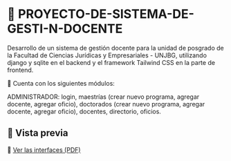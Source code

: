 # 📝 PROYECTO-DE-SISTEMA-DE-GESTI-N-DOCENTE
Desarrollo de un sistema de gestión docente para la unidad de posgrado de la Facultad de Ciencias Jurídicas y Empresariales - UNJBG, utilizando django y sqlite en el backend y el framework Tailwind CSS en la parte de frontend.

🚀 Cuenta con los siguientes módulos:

ADMINISTRADOR: login, maestrías (crear nuevo programa, agregar docente, agregar oficio), doctorados (crear nuevo programa, agregar docente, agregar oficio), docentes, directorio, oficios.

## 🎥 Vista previa

📄 [Ver las interfaces (PDF)](sistema_de_gestion_docente.pdf)


